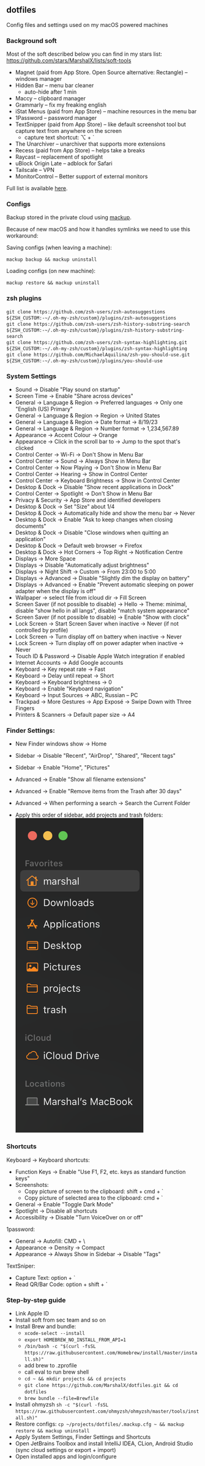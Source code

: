 ## dotfiles

Config files and settings used on my macOS powered machines

### Background soft

Most of the soft described below you can find in my stars list: https://github.com/stars/MarshalX/lists/soft-tools

- Magnet (paid from App Store. Open Source alternative: Rectangle) – windows manager
- Hidden Bar – menu bar cleaner
  - auto-hide after 1 min
- Maccy – clipboard manager
- Grammarly – fix my freaking english
- iStat Menus (paid from App Store) – machine resources in the menu bar
- 1Password – password manager
- TextSnipper (paid from App Store) – like default screenshot tool but capture text from anywhere on the screen
  - capture text shortcut: ⌥ + \` 
- The Unarchiver – unarchiver that supports more extensions 
- Recess (paid from App Store) – helps take a breaks
- Raycast – replacement of spotlight
- uBlock Origin Late – adblock for Safari
- Tailscale – VPN
- MonitorControl – Better support of external monitors

Full list is available [here](Brewfile).

### Configs

Backup stored in the private cloud using [mackup](https://github.com/lra/mackup).

Because of new macOS and how it handles symlinks we need to use this workaround:

Saving configs (when leaving a machine):
```shell
mackup backup && mackup uninstall
```

Loading configs (on new machine): 
```
mackup restore && mackup uninstall
```

### zsh plugins

```shell
git clone https://github.com/zsh-users/zsh-autosuggestions ${ZSH_CUSTOM:-~/.oh-my-zsh/custom}/plugins/zsh-autosuggestions
git clone https://github.com/zsh-users/zsh-history-substring-search ${ZSH_CUSTOM:-~/.oh-my-zsh/custom}/plugins/zsh-history-substring-search
git clone https://github.com/zsh-users/zsh-syntax-highlighting.git ${ZSH_CUSTOM:-~/.oh-my-zsh/custom}/plugins/zsh-syntax-highlighting
git clone https://github.com/MichaelAquilina/zsh-you-should-use.git ${ZSH_CUSTOM:-~/.oh-my-zsh/custom}/plugins/you-should-use
```

### System Settings

- Sound -> Disable "Play sound on startup"
- Screen Time -> Enable "Share across devices"
- General -> Language & Region -> Preferred languages -> Only one "English (US) Primary"
- General -> Language & Region -> Region -> United States
- General -> Language & Region -> Date format -> 8/19/23
- General -> Language & Region -> Number format -> 1,234,567.89
- Appearance -> Accent Colour -> Orange
- Appearance -> Click in the scroll bar to -> Jump to the spot that's clicked
- Control Center -> Wi-Fi -> Don't Show in Menu Bar
- Control Center -> Sound -> Always Show in Menu Bar
- Control Center -> Now Playing -> Don't Show in Menu Bar
- Control Center -> Hearing -> Show in Control Center
- Control Center -> Keyboard Brightness -> Show in Control Center
- Desktop & Dock -> Disable "Show recent applications in Dock"
- Control Center -> Spotlight -> Don't Show in Menu Bar
- Privacy & Security -> App Store and identified developers
- Desktop & Dock -> Set "Size" about 1/4
- Desktop & Dock -> Automatically hide and show the menu bar -> Never
- Desktop & Dock -> Enable "Ask to keep changes when closing documents"
- Desktop & Dock -> Disable "Close windows when quitting an application"
- Desktop & Dock -> Default web browser -> Firefox
- Desktop & Dock -> Hot Corners -> Top Right -> Notification Centre
- Displays -> More Space
- Displays -> Disable "Automatically adjust brightness"
- Displays -> Night Shift -> Custom -> From 23:00 to 5:00
- Displays -> Advanced -> Disable "Slightly dim the display on battery"
- Displays -> Advanced -> Enable "Prevent automatic sleeping on power adapter when the display is off"
- Wallpaper -> select file from icloud dir -> Fill Screen
- Screen Saver (if not possible to disable) -> Hello -> Theme: minimal, disable "show hello in all langs", disable "match system appearance"
- Screen Saver (if not possible to disable) -> Enable "Show with clock" 
- Lock Screen -> Start Screen Saver when inactive -> Never (if not controlled by profile)
- Lock Screen -> Turn display off on battery when inactive -> Never
- Lock Screen -> Turn display off on power adapter when inactive -> Never
- Touch ID & Password -> Disable Apple Watch integration if enabled
- Internet Accounts -> Add Google accounts
- Keyboard -> Key repeat rate -> Fast
- Keyboard -> Delay until repeat -> Short
- Keyboard -> Keyboard brightness -> 0
- Keyboard -> Enable "Keyboard navigation"
- Keyboard -> Input Sources -> ABC, Russian – PC
- Trackpad -> More Gestures -> App Exposé -> Swipe Down with Three Fingers
- Printers & Scanners -> Default paper size -> A4

### Finder Settings:
- New Finder windows show -> Home
- Sidebar -> Disable "Recent", "AirDrop", "Shared", "Recent tags"
- Sidebar -> Enable "Home", "Pictures"
- Advanced -> Enable "Show all filename extensions"
- Advanced -> Enable "Remove items from the Trash after 30 days"
- Advanced -> When performing a search -> Search the Current Folder

- Apply this order of sidebar, add projects and trash folders:
  ![Finder](.github/img/finder.png)

### Shortcuts

Keyboard -> Keyboard shortcuts:
- Function Keys -> Enable "Use F1, F2, etc. keys as standard function keys"
- Screenshots:
  - Copy picture of screen to the clipboard: shift + cmd + \`
  - Copy picture of selected area to the clipboard: cmd + \`
- General -> Enable "Toggle Dark Mode"
- Spotlight -> Disable all shortcuts
- Accessibility -> Disable "Turn VoiceOver on or off"

1password:
- General -> Autofill: CMD + \
- Appearance -> Density -> Compact
- Appearance -> Always Show in Sidebar -> Disable "Tags"

TextSniper:
- Capture Text: option + \`
- Read QR/Bar Code: option + shift + \`

### Step-by-step guide

- Link Apple ID
- Install soft from sec team and so on
- Install Brew and bundle:
  - `xcode-select --install`
  - `export HOMEBREW_NO_INSTALL_FROM_API=1`
  - `/bin/bash -c "$(curl -fsSL https://raw.githubusercontent.com/Homebrew/install/master/install.sh)"`
  - add brew to .zprofile
  - call eval to run brew shell
  - `cd ~ && mkdir projects && cd projects`
  - `git clone https://github.com/MarshalX/dotfiles.git && cd dotfiles`
  - `brew bundle --file=Brewfile`
- Install ohmyzsh `sh -c "$(curl -fsSL https://raw.githubusercontent.com/ohmyzsh/ohmyzsh/master/tools/install.sh)"` 
- Restore configs: `cp ~/projects/dotfiles/.mackup.cfg ~ && mackup restore && mackup uninstall`
- Apply System Settings, Finder Settings and Shortcuts
- Open JetBrains Toolbox and install IntelliJ IDEA, CLion, Android Studio (sync cloud settings or export + import)
- Open installed apps and login/configure
